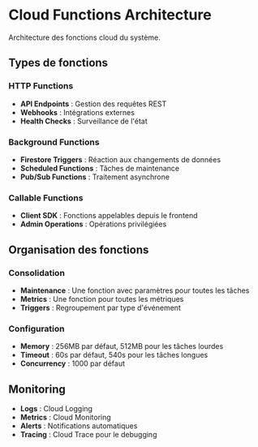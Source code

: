 # Cloud Functions Architecture

Architecture des fonctions cloud du système.

## Types de fonctions

### HTTP Functions
- **API Endpoints** : Gestion des requêtes REST
- **Webhooks** : Intégrations externes
- **Health Checks** : Surveillance de l'état

### Background Functions
- **Firestore Triggers** : Réaction aux changements de données
- **Scheduled Functions** : Tâches de maintenance
- **Pub/Sub Functions** : Traitement asynchrone

### Callable Functions
- **Client SDK** : Fonctions appelables depuis le frontend
- **Admin Operations** : Opérations privilégiées

## Organisation des fonctions

### Consolidation
- **Maintenance** : Une fonction avec paramètres pour toutes les tâches
- **Metrics** : Une fonction pour toutes les métriques
- **Triggers** : Regroupement par type d'événement

### Configuration
- **Memory** : 256MB par défaut, 512MB pour les tâches lourdes
- **Timeout** : 60s par défaut, 540s pour les tâches longues
- **Concurrency** : 1000 par défaut

## Monitoring

- **Logs** : Cloud Logging
- **Metrics** : Cloud Monitoring
- **Alerts** : Notifications automatiques
- **Tracing** : Cloud Trace pour le debugging